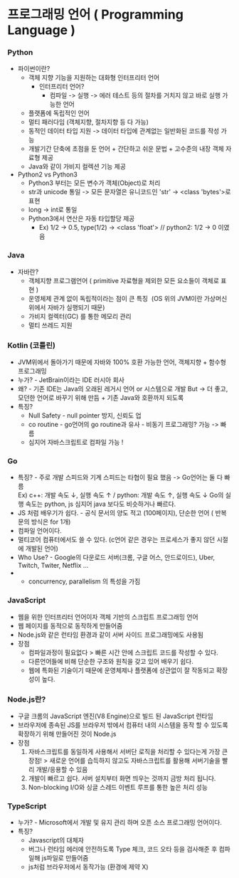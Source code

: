 # 프로그래밍 언어 ( Programming Language )

### Python

* 파이썬이란? 
    * 객체 지향 기능을 지원하는 대화형 인터프리터 언어
        * 인터프리터 언어? 
            * 컴파일 -> 실행 -> 에러 테스트 등의 절차를 거치지 않고 바로 실행 가능한 언어
    * 플랫폼에 독립적인 언어
    * 멀티 패러다임 (객체지향, 절차지향 등 다 가능)
    * 동적인 데이터 타입 지원 -> 데이터 타입에 관계없는 일반화된 코드를 작성 가능
    * 개발기간 단축에 초점을 둔 언어 + 간단하고 쉬운 문법 + 고수준의 내장 객체 자료형 제공
    * Java와 같이 가비지 컬렉션 기능 제공
* Python2 vs Python3
    * Python3 부터는 모든 변수가 객체(Object)로 처리
    * str과 unicode 통일 -> 모든 문자열은 유니코드인 'str' -> <class 'bytes'>로 표현
    * long -> int로 통일
    * Python3에서 연산은 자동 타입할당 제공
        * Ex) 1/2 -> 0.5, type(1/2) -> <class 'float'> // python2: 1/2 -> 0 이였음


### Java

* 자바란? 
    * 객체지향 프로그램언어 ( primitive 자료형을 제외한 모든 요소들이 객체로 표현 )
    * 운영체제 관계 없이 독립적이라는 점이 큰 특징  (OS 위의 JVM이란 가상머신 위에서 자바가 실행되기 때문)
    * 가비지 컬렉터(GC) 를 통한 메모리 관리
    * 멀티 쓰레드 지원

### Kotlin (코틀린)

* JVM위에서 돌아가기 때문에 자바와 100% 호환 가능한 언어,  객체지향 + 함수형 프로그래밍
* 누가? - JetBrain이라는 IDE 러시아 회사
* 왜? - 기존 IDE는 Java의 오래된 레거시 언어 or 시스템으로 개발 But -> 더 좋고, 모던한 언어로 바꾸기 위해 만듬 + 기존 Java와 호환까지 되도록
* 특징? 
    * Null Safety - null pointer 방지, 신뢰도 업
    * co routine - go언어의 go routine과 유사 - 비동기 프로그래밍? 가능 -> 빠름
    * 심지어 자바스크립트로 컴파일 가능 !

### Go

* 특징? - 주로 개발 스피드와 기계 스피드는 타협이 필요 했음 -> Go언어는 둘 다 빠름   
Ex) c++: 개발 속도 ↓, 실행 속도 ↑ / python: 개발 속도 ↑, 실행 속도 ↓ Go의 실행 속도는 python, js 심지어 java 보다도 비슷하거나 빠르다.
* JS 처럼 배우기가 쉽다. - 공식 문서의 양도 적고 (100페이지), 단순한 언어 ( 반복문의 방식은 for 1개)
* 컴파일 언어이다.
* 멀티코어 컴퓨터에서도 쓸 수 있다. (c언어 같은 경우는 프로세스가 좋지 않던 시절에 개발된 언어)
* Who Use? - Google의 다운로드 서버(크롬, 구글 어스, 안드로이드), Uber, Twitch, Twiter, Netflix ...
* + concurrency, parallelism 의 특성을 가짐

### JavaScript

* 웹을 위한 인터프리터 언어이자 객체 기반의 스크립트 프로그래밍 언어
* 웹 페이지를 동적으로 동작하게 만들어줌
* Node.js와 같은 런타임 환경과 같이 서버 사이드 프로그래밍에도 사용됨
* 장점
    * 컴파일과정이 필요없다 > 빠른 시간 안에 스크립트 코드를 작성할 수 있다.
    * 다른언어들에 비해 단순한 구조와 원칙을 갖고 있어 배우기 쉽다.
    * 웹에 특화된 기술이기 때문에 운영체제나 플랫폼에 상관없이 잘 작동되고 확장성이 높다.

### Node.js란?
* 구글 크롬의 JavaScript 엔진(V8 Engine)으로 빌드 된 JavaScript 런타임
* 브라우저에 종속된 JS를 브라우저 밖에서 컴퓨터 내의 시스템을 동작 할 수 있도록 확장하기 위해 만들어진 것이 Node.js
* 장점
    1. 자바스크립트를 동일하게 사용해서 서버단 로직을 처리할 수 있다는게 가장 큰 장점! > 새로운 언어를 습득하지 않고도 자바스크립트를 활용해 서버기술을 빨리 개발/응용할 수 있음
    2. 개발이 빠르고 쉽다. 서버 설치부터 화면 띄우는 것까지 금방 처리 됩니다.
    3. Non-blocking I/O와 싱글 스레드 이벤트 루프를 통한 높은 처리 성능

### TypeScript

* 누가? - Microsoft에서 개발 및 유지 관리 하며 오픈 소스 프로그래밍 언어이다.
* 특징? 
    * Javascript의 대체자
    * 버그나 런타임 에러에 안전하도록 Type 체크, 코드 오타 등을 검사해준 후 컴파일해 js파일로 만들어줌
    * js처럼 브라우저에서 동작가능 (환경에 제약 X)